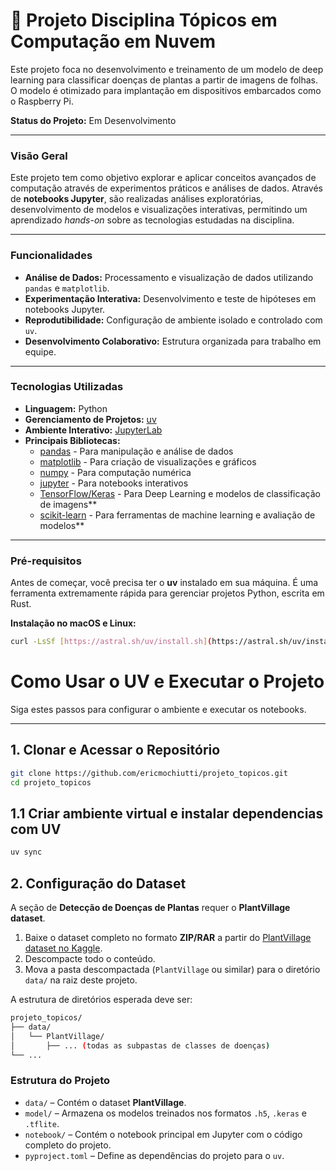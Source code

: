 # 🎯 Projeto Disciplina Tópicos em Computação em Nuvem


Este projeto foca no desenvolvimento e treinamento de um modelo de deep learning para classificar doenças de plantas a partir de imagens de folhas. O modelo é otimizado para implantação em dispositivos embarcados como o Raspberry Pi.

**Status do Projeto:** Em Desenvolvimento

---

### Visão Geral

Este projeto tem como objetivo explorar e aplicar conceitos avançados de computação através de experimentos práticos e análises de dados. Através de **notebooks Jupyter**, são realizadas análises exploratórias, desenvolvimento de modelos e visualizações interativas, permitindo um aprendizado *hands-on* sobre as tecnologias estudadas na disciplina.

---

### Funcionalidades

- **Análise de Dados:** Processamento e visualização de dados utilizando `pandas` e `matplotlib`.
- **Experimentação Interativa:** Desenvolvimento e teste de hipóteses em notebooks Jupyter.
- **Reprodutibilidade:** Configuração de ambiente isolado e controlado com `uv`.
- **Desenvolvimento Colaborativo:** Estrutura organizada para trabalho em equipe.

---

### Tecnologias Utilizadas

- **Linguagem:** Python
- **Gerenciamento de Projetos:** [uv](https://astral.sh/uv)
- **Ambiente Interativo:** [JupyterLab](https://jupyterlab.readthedocs.io/en/stable/)
- **Principais Bibliotecas:**
    - [pandas](https://pandas.pydata.org/) - Para manipulação e análise de dados
    - [matplotlib](https://matplotlib.org/) - Para criação de visualizações e gráficos
    - [numpy](https://numpy.org/) - Para computação numérica
    - [jupyter](https://jupyter.org/) - Para notebooks interativos
    - [TensorFlow/Keras](https://www.tensorflow.org/) - Para Deep Learning e modelos de classificação de imagens**
    - [scikit-learn](https://scikit-learn.org/stable/) - Para ferramentas de machine learning e avaliação de modelos**

---

### Pré-requisitos

Antes de começar, você precisa ter o **uv** instalado em sua máquina. É uma ferramenta extremamente rápida para gerenciar projetos Python, escrita em Rust.

**Instalação no macOS e Linux:**
```bash
curl -LsSf [https://astral.sh/uv/install.sh](https://astral.sh/uv/install.sh) | sh
```

# Como Usar o UV e Executar o Projeto

Siga estes passos para configurar o ambiente e executar os notebooks.

---

## 1. Clonar e Acessar o Repositório

```bash
git clone https://github.com/ericmochiutti/projeto_topicos.git
cd projeto_topicos
```

## 1.1 Criar ambiente virtual e instalar dependencias com UV

```bash
uv sync
```

## 2. Configuração do Dataset

A seção de **Detecção de Doenças de Plantas** requer o **PlantVillage dataset**.

1. Baixe o dataset completo no formato **ZIP/RAR** a partir do [PlantVillage dataset no Kaggle](https://www.kaggle.com/).
2. Descompacte todo o conteúdo.
3. Mova a pasta descompactada (`PlantVillage` ou similar) para o diretório `data/` na raiz deste projeto.

A estrutura de diretórios esperada deve ser:

```bash
projeto_topicos/
├── data/
│   └── PlantVillage/
│       ├── ... (todas as subpastas de classes de doenças)
└── ...
```

### Estrutura do Projeto

- `data/` – Contém o dataset **PlantVillage**.  
- `model/` – Armazena os modelos treinados nos formatos `.h5`, `.keras` e `.tflite`.  
- `notebook/` – Contém o notebook principal em Jupyter com o código completo do projeto.  
- `pyproject.toml` – Define as dependências do projeto para o `uv`.
